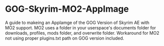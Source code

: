 # GOG-Skyrim-MO2-AppImage
A guide to makeing an AppIamge of the GOG Version of Skyrim AE with MO2 support. MO2 uses a folder in your userspace's documents folder for downloads, profiles, mods folder, and overwrite folder. Workaround for MO2 not using proper plugins.txt path on GOG version included.
